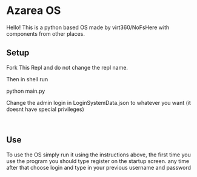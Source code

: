 
<h1>Azarea OS</h1>
<p>Hello! This is a python based OS made by virt360/NoFsHere with components from other places.</p>
<h2>Setup</h2>
<p>Fork This Repl and do not change the repl name.</p>
<p>Then in shell run</p> 
  python main.py
  
  <p>Change the admin login in LoginSystemData.json to whatever you want (it doesnt have special privileges) </p>

<br>
<h2>Use</h2>
To use the OS simply run it using the instructions above, the first time you use the program you should type register on the startup screen. any time after that choose login and type in your previous username and password 
<br>